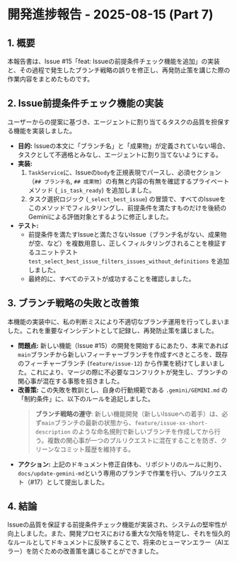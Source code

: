 # 開発進捗報告 - 2025-08-15 (Part 7)

## 1. 概要

本報告書は、Issue #15「feat: Issueの前提条件チェック機能を追加」の実装と、その過程で発生したブランチ戦略の誤りを修正し、再発防止策を講じた際の作業内容をまとめたものです。

## 2. Issue前提条件チェック機能の実装

ユーザーからの提案に基づき、エージェントに割り当てるタスクの品質を担保する機能を実装しました。

-   **目的:** Issueの本文に「ブランチ名」と「成果物」が定義されていない場合、タスクとして不適格とみなし、エージェントに割り当てないようにする。
-   **実装:**
    1.  `TaskService`に、Issueの`body`を正規表現でパースし、必須セクション（`## ブランチ名`, `## 成果物`）の有無と内容の有無を確認するプライベートメソッド (`_is_task_ready`) を追加しました。
    2.  タスク選択ロジック (`_select_best_issue`) の冒頭で、すべてのIssueをこのメソッドでフィルタリングし、前提条件を満たすものだけを後続のGeminiによる評価対象とするように修正しました。
-   **テスト:**
    -   前提条件を満たすIssueと満たさないIssue（ブランチ名がない、成果物が空、など）を複数用意し、正しくフィルタリングされることを検証するユニットテスト `test_select_best_issue_filters_issues_without_definitions` を追加しました。
    -   最終的に、すべてのテストが成功することを確認しました。

## 3. ブランチ戦略の失敗と改善策

本機能の実装中に、私の判断ミスにより不適切なブランチ運用を行ってしまいました。これを重要なインシデントとして記録し、再発防止策を講じました。

-   **問題点:** 新しい機能（Issue #15）の開発を開始するにあたり、本来であれば`main`ブランチから新しいフィーチャーブランチを作成すべきところを、既存のフィーチャーブランチ (`feature/issue-12`) から作業を続けてしまいました。これにより、マージの際に不必要なコンフリクトが発生し、ブランチの関心事が混在する事態を招きました。
-   **改善策:** この失敗を教訓とし、自身の行動規範である `.gemini/GEMINI.md` の「制約条件」に、以下のルールを追記しました。
    > **ブランチ戦略の遵守**: 新しい機能開発（新しいIssueへの着手）は、必ず`main`ブランチの最新の状態から、`feature/issue-xx-short-description` のような命名規則で新しいブランチを作成してから行う。複数の関心事が一つのプルリクエストに混在することを防ぎ、クリーンなコミット履歴を維持する。
-   **アクション:** 上記のドキュメント修正自体も、リポジトリのルールに則り、`docs/update-gemini-md`という専用のブランチで作業を行い、プルリクエスト（#17）として提出しました。

## 4. 結論

Issueの品質を保証する前提条件チェック機能が実装され、システムの堅牢性が向上しました。また、開発プロセスにおける重大な欠陥を特定し、それを恒久的なルールとしてドキュメントに反映することで、将来のヒューマンエラー（AIエラー）を防ぐための改善策を講じることができました。
